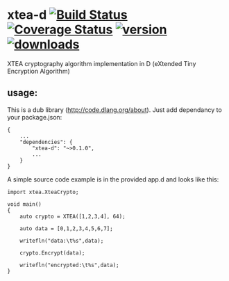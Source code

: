 xtea-d [![Build Status](https://travis-ci.org/Extrawurst/xtea-d.svg)](https://travis-ci.org/Extrawurst/xtea-d) [![Coverage Status](https://coveralls.io/repos/Extrawurst/xtea-d/badge.svg?branch=master)](https://coveralls.io/r/Extrawurst/xtea-d?branch=master) [![version](https://img.shields.io/dub/v/xtea-d.svg)](https://code.dlang.org/packages/xtea-d) [![downloads](https://img.shields.io/dub/dt/xtea-d.svg)](https://code.dlang.org/packages/xtea-d)
======

XTEA cryptography algorithm implementation in D (eXtended Tiny Encryption Algorithm)

usage:
------

This is a dub library (http://code.dlang.org/about). Just add dependancy to your package.json:

```
{
	...
	"dependencies": {
		"xtea-d": "~>0.1.0",
		...
	}
}
```

A simple source code example is in the provided app.d and looks like this:

```
import xtea.XteaCrypto;

void main()
{ 
	auto crypto = XTEA([1,2,3,4], 64);

	auto data = [0,1,2,3,4,5,6,7];

	writefln("data:\t%s",data);
	
	crypto.Encrypt(data);

	writefln("encrypted:\t%s",data);
}
```
